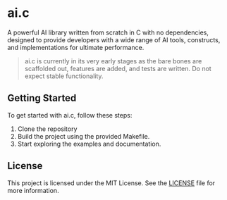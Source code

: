 # ai.c

A powerful AI library written from scratch in C with no dependencies, designed to provide developers with a wide range of AI tools, constructs, and implementations for ultimate performance.

> ai.c is currently in its very early stages as the bare bones are scaffolded out, features are added, and tests are written. Do not expect stable functionality.

## Getting Started

To get started with ai.c, follow these steps:

1. Clone the repository
2. Build the project using the provided Makefile.
3. Start exploring the examples and documentation.

## License

This project is licensed under the MIT License. See the [LICENSE](./LICENSE) file for more information.
